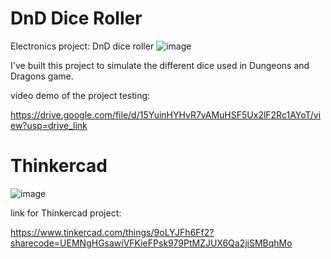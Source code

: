 # DnD Dice Roller
Electronics project: DnD dice roller
![image](https://github.com/a-faria/Dice_Roller/assets/122120022/51a5515f-fc0c-4fd5-bce1-ee7cd1b82d8e)

I've built this project to simulate the different dice used in Dungeons and Dragons game.



video demo of the project testing:

https://drive.google.com/file/d/15YuinHYHvR7vAMuHSF5Ux2lF2Rc1AYoT/view?usp=drive_link
# Thinkercad 
![image](https://github.com/a-faria/Dice_Roller/assets/122120022/f8e87efa-a9f5-410c-bba2-409c28692764)

link for Thinkercad project: 

https://www.tinkercad.com/things/9oLYJFh6Ff2?sharecode=UEMNgHGsawiVFKieFPsk979PtMZJUX6Qa2jiSMBqhMo
